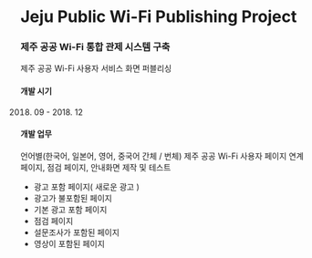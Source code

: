 Jeju Public Wi-Fi Publishing Project
=============

### 제주 공공 Wi-Fi 통합 관제 시스템 구축
제주 공공 Wi-Fi 사용자 서비스 화면 퍼블리싱

#### 개발 시기
2018. 09 - 2018. 12

#### 개발 업무
언어별(한국어, 일본어, 영어, 중국어 간체 / 번체) 제주 공공 Wi-Fi 사용자 페이지
연계 페이지, 점검 페이지, 안내화면 제작 및 테스트

- 광고 포함 페이지( 새로운 광고 )
- 광고가 불포함된 페이지
- 기본 광고 포함 페이지
- 점검 페이지
- 설문조사가 포함된 페이지
- 영상이 포함된 페이지

